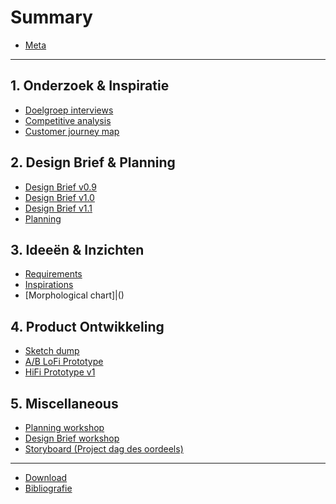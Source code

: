 # Summary

* [Meta](README.md)

---

## 1. Onderzoek & Inspiratie
* [Doelgroep interviews]()
* [Competitive analysis]()
* [Customer journey map]()

## 2. Design Brief & Planning
* [Design Brief v0.9]()
* [Design Brief v1.0]()
* [Design Brief v1.1]()
* [Planning]()

## 3. Ideeën & Inzichten
* [Requirements]()
* [Inspirations]()
* [Morphological chart]|()

## 4. Product Ontwikkeling
* [Sketch dump]()
* [A/B LoFi Prototype]()
* [HiFi Prototype v1]()

## 5. Miscellaneous
* [Planning workshop]()
* [Design Brief workshop]()
* [Storyboard (Project dag des oordeels)]()

---

* [Download](misc/DOWNLOAD.md)
* [Bibliografie](misc/LITERATURE.md)
